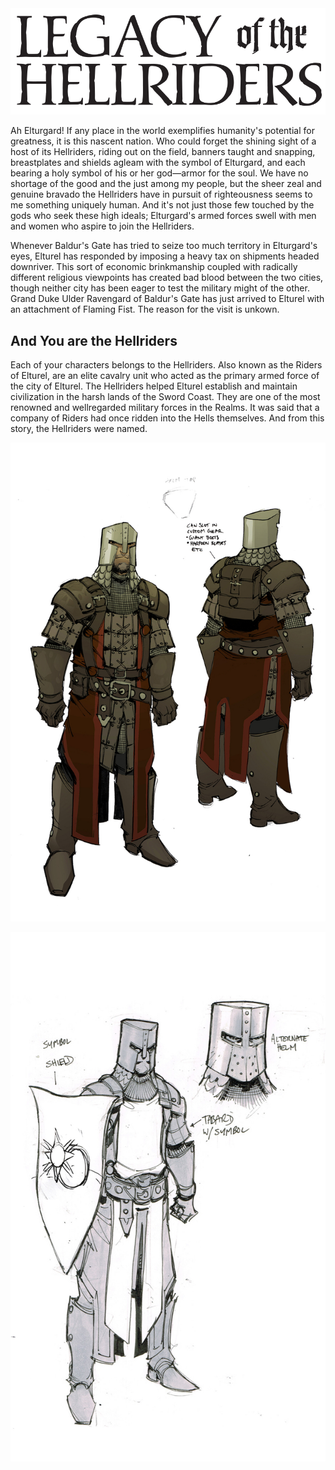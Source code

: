 <img src="/images/legacyofthehellriders.png" alt="legacyofthehellrider" title="legacy of the hellrider"  >
       

Ah Elturgard! If any place in the world exemplifies
humanity's potential for greatness, it is this nascent
nation. Who could forget the shining sight of a host of its
Hellriders, riding out on the field, banners
taught and snapping, breastplates and shields agleam
with the symbol of Elturgard, and each bearing a holy
symbol of his or her god—armor for the soul. We have
no shortage of the good and the just among my people,
but the sheer zeal and genuine bravado the Hellriders
have in pursuit of righteousness seems to me something
uniquely human. And it's not just those few touched by
the gods who seek these high ideals; Elturgard's armed
forces swell with men and women who aspire to join
the Hellriders.

Whenever Baldur's Gate has tried to seize too much
territory in Elturgard's eyes, Elturel has responded by
imposing a heavy tax on shipments headed downriver.
This sort of economic brinkmanship coupled with
radically different religious viewpoints has created bad
blood between the two cities, though neither city has
been eager to test the military might of the other.
Grand Duke Ulder Ravengard of Baldur's Gate has just
arrived to Elturel with an attachment of Flaming Fist.
The reason for the visit is unkown.


## And You are the Hellriders

Each of your characters belongs to the Hellriders. Also
known as the Riders of Elturel, are an elite cavalry
unit who acted as the primary armed force of the city
of Elturel. The Hellriders helped Elturel establish and
maintain civilization in the harsh lands of the Sword
Coast. They are one of the most renowned and wellregarded
military forces in the Realms. It was said
that a company of Riders had once ridden into the
Hells themselves. And from this story, the Hellriders
were named.


![hellriders](images/hellriders1.jpg "hellriders")

![hellriders](images/hellriders2.jpg "hellriders")





